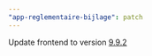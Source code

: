 ```yaml
---
"app-reglementaire-bijlage": patch
---
```


Update frontend to version [9.9.2](https://github.com/lblod/frontend-reglementaire-bijlage/releases/tag/v9.9.2)
